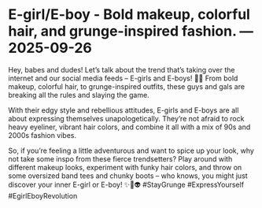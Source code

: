 # E-girl/E-boy - Bold makeup, colorful hair, and grunge-inspired fashion. — 2025-09-26

Hey, babes and dudes! Let’s talk about the trend that’s taking over the internet and our social media feeds – E-girls and E-boys! 🌈💀 From bold makeup, colorful hair, to grunge-inspired outfits, these guys and gals are breaking all the rules and slaying the game.

With their edgy style and rebellious attitudes, E-girls and E-boys are all about expressing themselves unapologetically. They’re not afraid to rock heavy eyeliner, vibrant hair colors, and combine it all with a mix of 90s and 2000s fashion vibes.

So, if you’re feeling a little adventurous and want to spice up your look, why not take some inspo from these fierce trendsetters? Play around with different makeup looks, experiment with funky hair colors, and throw on some oversized band tees and chunky boots – who knows, you might just discover your inner E-girl or E-boy! ✨💄👽 #StayGrunge #ExpressYourself #EgirlEboyRevolution